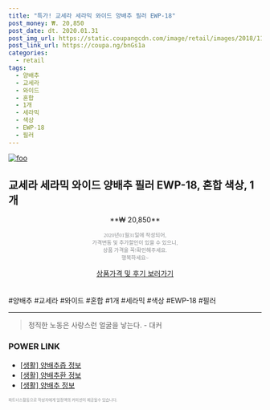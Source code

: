 ```yaml
--- 
title: "특가! 교세라 세라믹 와이드 양배추 필러 EWP-18" 
post_money: ₩. 20,850 
post_date: dt. 2020.01.31 
post_img_url: https://static.coupangcdn.com/image/retail/images/2018/11/09/14/1/ad47a906-3b12-4480-b51e-1d31a99d687f.jpg 
post_link_url: https://coupa.ng/bnGs1a 
categories: 
  - retail 
tags: 
  - 양배추 
  - 교세라 
  - 와이드 
  - 혼합 
  - 1개 
  - 세라믹 
  - 색상 
  - EWP-18 
  - 필러 
--- 
```

[![foo](https://static.coupangcdn.com/image/retail/images/2018/11/09/14/1/ad47a906-3b12-4480-b51e-1d31a99d687f.jpg)](https://coupa.ng/bnGs1a) 

## 교세라 세라믹 와이드 양배추 필러 EWP-18, 혼합 색상, 1개 
<p style="text-align: center;">**₩ 20,850**</p> 
<p style="text-align: center;"><span style="color: #898c8f; font-family: Georgia,Times,serif; font-size: 0.75em;">2020년01월31일에 작성되어, <br>가격변동 및 추가할인이 있을 수 있으니,<br> 상품 가격을 꼭!확인해주세요.<br>행복하세요~</span> 
</p>	 
<div markdown="0" style="text-align: center;"><a href="https://coupa.ng/bnGs1a" class="btn btn--success">상품가격 및 후기 보러가기</a></div> 
<br><br> 
  #양배추 #교세라 #와이드 #혼합 #1개 #세라믹 #색상 #EWP-18 #필러 
<hr> 

> 정직한 노동은 사랑스런 얼굴을 낳는다. - 대커 


### POWER LINK

* <a href="https://blog.naver.com/santokki14/221768468575" target="_blank"> [생활] 양배추즙 정보 </a>
* <a href="https://blog.naver.com/santokki14/221766334085" target="_blank"> [생활] 양배추환 정보 </a>
* <a href="https://blog.naver.com/fash111/221768569300" target="_blank"> [생활] 양배추 정보 </a>

<span style="color: #898c8f; font-family: Georgia,Times,serif; font-size: 0.55em;">파트너스활동으로 작성자에게 일정액의 커미션이 제공될수 있습니다.</span> 
